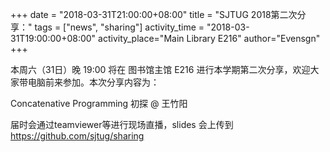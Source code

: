 +++
date = "2018-03-31T21:00:00+08:00"
title = "SJTUG 2018第二次分享："
tags = ["news", "sharing"]
activity_time = "2018-03-31T19:00:00+08:00"
activity_place="Main Library E216"
author="Evensgn"
+++

本周六（31日）晚 19:00 将在 图书馆主馆 E216 进行本学期第二次分享，欢迎大家带电脑前来参加。本次分享内容为：

Concatenative Programming 初探 @ 王竹阳

届时会通过teamviewer等进行现场直播，slides 会上传到 https://github.com/sjtug/sharing
